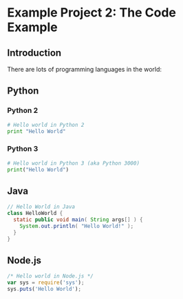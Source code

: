 # Example Project 2: The Code Example

## Introduction

There are lots of programming languages in the world:

## Python

### Python 2

```python
# Hello world in Python 2
print "Hello World"
```

### Python 3

```python
# Hello world in Python 3 (aka Python 3000)
print("Hello World")
```

## Java

```java
// Hello World in Java
class HelloWorld {
  static public void main( String args[] ) {
    System.out.println( "Hello World!" );
  }
}
```

## Node.js

```javascript
/* Hello world in Node.js */
var sys = require('sys');
sys.puts('Hello World');
```
